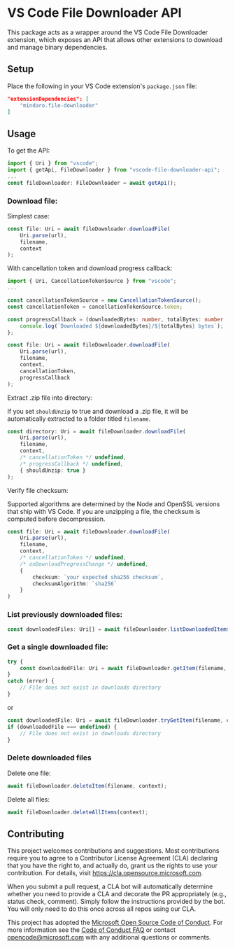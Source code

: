 # VS Code File Downloader API

This package acts as a wrapper around the VS Code File Downloader extension, which exposes an API that allows other
extensions to download and manage binary dependencies.

## Setup

Place the following in your VS Code extension's `package.json` file:

```json
"extensionDependencies": [
    "mindaro.file-downloader"
]
```

## Usage

To get the API:

```typescript
import { Uri } from "vscode";
import { getApi, FileDownloader } from "vscode-file-downloader-api";
...
const fileDownloader: FileDownloader = await getApi();
```

### Download file:

Simplest case:

```typescript
const file: Uri = await fileDownloader.downloadFile(
    Uri.parse(url),
    filename,
    context
);
```

With cancellation token and download progress callback:

```typescript
import { Uri, CancellationTokenSource } from "vscode";
...

const cancellationTokenSource = new CancellationTokenSource();
const cancellationToken = cancellationTokenSource.token;

const progressCallback = (downloadedBytes: number, totalBytes: number | undefined) => {
    console.log(`Downloaded ${downloadedBytes}/${totalBytes} bytes`);
};

const file: Uri = await fileDownloader.downloadFile(
    Uri.parse(url),
    filename,
    context,
    cancellationToken,
    progressCallback
);
```

Extract .zip file into directory:

If you set `shouldUnzip` to true and download a .zip file, it will be automatically extracted to a folder titled `filename`.

```typescript
const directory: Uri = await fileDownloader.downloadFile(
    Uri.parse(url),
    filename,
    context,
    /* cancellationToken */ undefined,
    /* progressCallback */ undefined,
    { shouldUnzip: true }
);
```

Verify file checksum:

Supported algorithms are determined by the Node and OpenSSL versions that ship with VS Code. If you are unzipping a file, the checksum is computed before decompression.

```typescript
const file: Uri = await fileDownloader.downloadFile(
    Uri.parse(url),
    filename,
    context,
    /* cancellationToken */ undefined,
    /* onDownloadProgressChange */ undefined,
    {
        checksum: `your expected sha256 checksum`,
        checksumAlgorithm: `sha256`
    }
)
```

### List previously downloaded files:

```typescript
const downloadedFiles: Uri[] = await fileDownloader.listDownloadedItems(context);
```

### Get a single downloaded file:

```typescript
try {
    const downloadedFile: Uri = await fileDownloader.getItem(filename, context);
}
catch (error) {
    // File does not exist in downloads directory
}
```
or
```typescript
const downloadedFile: Uri = await fileDownloader.tryGetItem(filename, context);
if (downloadedFile === undefined) {
    // File does not exist in downloads directory
}
```

### Delete downloaded files

Delete one file:

```typescript
await fileDownloader.deleteItem(filename, context);
```

Delete all files:

```typescript
await fileDownloader.deleteAllItems(context);
```

## Contributing

This project welcomes contributions and suggestions.  Most contributions require you to agree to a
Contributor License Agreement (CLA) declaring that you have the right to, and actually do, grant us
the rights to use your contribution. For details, visit https://cla.opensource.microsoft.com.

When you submit a pull request, a CLA bot will automatically determine whether you need to provide
a CLA and decorate the PR appropriately (e.g., status check, comment). Simply follow the instructions
provided by the bot. You will only need to do this once across all repos using our CLA.

This project has adopted the [Microsoft Open Source Code of Conduct](https://opensource.microsoft.com/codeofconduct/).
For more information see the [Code of Conduct FAQ](https://opensource.microsoft.com/codeofconduct/faq/) or
contact [opencode@microsoft.com](mailto:opencode@microsoft.com) with any additional questions or comments.
